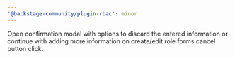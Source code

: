 ```yaml
---
'@backstage-community/plugin-rbac': minor
---
```


Open confirmation modal with options to discard the entered information or continue with adding more information on create/edit role forms cancel button click.
